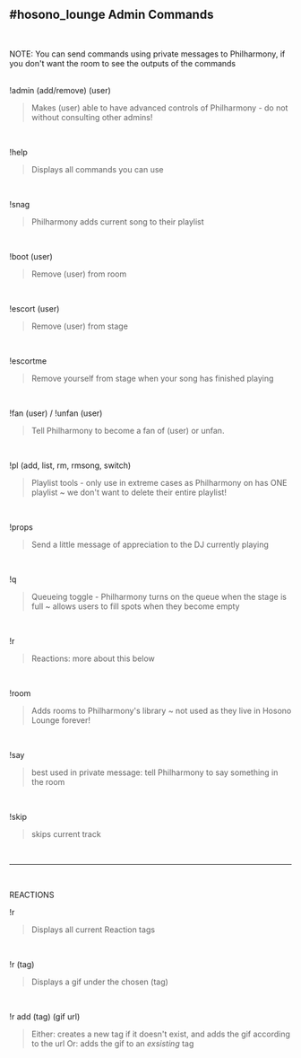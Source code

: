 #hosono_lounge
Admin Commands
-
<br>

NOTE: You can send commands using private messages to Philharmony, if you don't want the room to see the outputs of the commands
<br><br>

!admin (add/remove) (user)
>Makes (user) able to have advanced controls of Philharmony - do not without consulting other admins!
<br>  
  
!help
>Displays all commands you can use
<br>

!snag
>Philharmony adds current song to their playlist
<br>
   
!boot (user)
>Remove (user) from room
<br>
  
!escort (user)
>Remove (user) from stage
<br>
  
!escortme
>Remove yourself from stage when your song has finished playing
<br>
  
!fan (user) / !unfan (user)
>Tell Philharmony to become a fan of (user) or unfan.
<br>

!pl (add, list, rm, rmsong, switch)
>Playlist tools - only use in extreme cases as Philharmony on has ONE playlist ~ we don't want to delete their entire playlist!
<br>

!props
>Send a little message of appreciation to the DJ currently playing
<br>
  
!q
>Queueing toggle - Philharmony turns on the queue when the stage is full ~ allows users to fill spots when they become empty
<br>

!r
>Reactions: more about this below
<br>
  
!room
>Adds rooms to Philharmony's library ~ not used as they live in Hosono Lounge forever!
<br>
  
!say
>best used in private message: tell Philharmony to say something in the room
<br>
  
!skip
>skips current track
<br>

---
<br>

REACTIONS
<br>

!r
>Displays all current Reaction tags
<br>

!r (tag)
>Displays a gif under the chosen (tag)
<br>

!r add (tag) (gif url)
>Either: creates a new tag if it doesn't exist, and adds the gif according to the url
>Or: adds the gif to an *exsisting* tag
<br>

